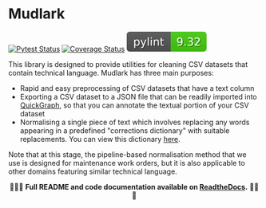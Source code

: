 # Mudlark

[![Pytest Status](https://github.com/nlp-tlp/mudlark/actions/workflows/run-tests.yml/badge.svg)](https://github.com/nlp-tlp/mudlark/actions/workflows/run-tests.yml) [![Coverage Status](https://coveralls.io/repos/github/nlp-tlp/mudlark/badge.svg?branch=main)](https://coveralls.io/github/nlp-tlp/mudlark?branch=main) [![Pylint Status](https://github.com/nlp-tlp/badges/blob/main/mudlark-pylint-badge.svg)](https://github.com/nlp-tlp/mudlark/actions/workflows/run-pylint.yml)

This library is designed to provide utilities for cleaning CSV datasets that contain technical language. Mudlark has three main purposes:

-  Rapid and easy preprocessing of CSV datasets that have a text column
-  Exporting a CSV dataset to a JSON file that can be readily imported into [QuickGraph](https://quickgraph.tech>), so that you can annotate the textual portion of your CSV dataset
-  Normalising a single piece of text which involves replacing any words appearing in a predefined "corrections dictionary" with suitable replacements. You can view this dictionary [here](https://github.com/nlp-tlp/mudlark/blob/main/mudlark/dictionaries/mwo_corrections.csv>`).

Note that at this stage, the pipeline-based normalisation method that we use is designed for maintenance work orders, but it is also applicable to other domains featuring similar technical language.

<p align="center">📘📗📙 <strong>Full README and code documentation available on <a href="https://mudlark.readthedocs.io/en/latest/">ReadtheDocs</a>.</strong> 📙📗📘</p>
